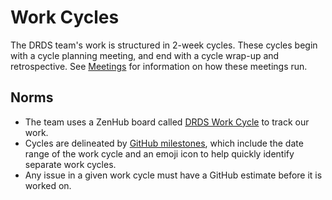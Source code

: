 # Work Cycles

The DRDS team's work is structured in 2-week cycles.  These cycles begin with a cycle planning meeting, and end with a cycle wrap-up and retrospective.  See [Meetings](meetings.md) for information on how these meetings run.

## Norms

* The team uses a ZenHub board called [DRDS Work Cycle](https://app.zenhub.com/workspaces/drds-work-cycle-613b7b006feafc0013132d52/board) to track our work.  
* Cycles are delineated by [GitHub milestones](https://docs.github.com/en/issues/using-labels-and-milestones-to-track-work/about-milestones), which include the date range of the work cycle and an emoji icon to help quickly identify separate work cycles.
* Any issue in a given work cycle must have a GitHub estimate before it is worked on.
